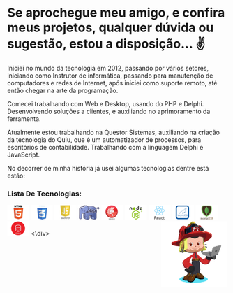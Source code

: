 # Se aprochegue meu amigo, e confira meus projetos, qualquer dúvida ou sugestão, estou a disposição... :v:
<div width="100%">
<div width="69%">
    <p>Iniciei no mundo da tecnologia em 2012, passando por vários setores, iniciando como Instrutor de informática, passando para manutenção de computadores e redes de Internet, após iniciei como suporte remoto, até então chegar na arte da programação.</p>
    <p>Comecei trabalhando com Web e Desktop, usando do PHP e Delphi. Desenvolvendo soluções a clientes, e auxiliando no aprimoramento da ferramenta.</p>
    <p>Atualmente estou trabalhando na Questor Sistemas, auxiliando na criação da tecnologia do Quiu, que é um automatizador de processos, para escritórios de contabilidade. Trabalhando com a linguagem Delphi e JavaScript.</p>
    <p>No decorrer de minha história já usei algumas tecnologias dentre está estão:</p>
    <h3>Lista De Tecnologias:</h3>
    <img src="https://github.com/dallasmaicon/dallasmaicon/blob/master/image/html5_dallasmaicon.png?raw=true" width="50px" alt="Imagem com o símbolo do HTML5, já trabalhei em empresas com este" title="Imagem com o símbolo do HTML5, já trabalhei em empresas com este" />
    <img src="https://github.com/dallasmaicon/dallasmaicon/blob/master/image/css3_dallasmaicon.png?raw=true" width="50px" alt="Imagem com o símbolo do CSS3, já trabalhei em empresas com este" title="Imagem com o símbolo do CSS3, já trabalhei em empresas com este" />
    <img src="https://github.com/dallasmaicon/dallasmaicon/blob/master/image/javascript_dallasmaicon.png?raw=true" width="50px" alt="Imagem com o símbolo do JavaScript, já trabalhei em empresas com este" title="Imagem com o símbolo do JavaScript, já trabalhei em empresas com este" />
    <img src="https://github.com/dallasmaicon/dallasmaicon/blob/master/image/php_dallasmaicon.png?raw=true" width="50px" alt="Imagem com o símbolo do PHP, já trabalhei em empresas com este" title="Imagem com o símbolo do PHP, já trabalhei em empresas com este" />
    <img src="https://github.com/dallasmaicon/dallasmaicon/blob/master/image/delphi_dallasmaicon.png?raw=true" width="50px" alt="Imagem com o símbolo do Delphi, já trabalhei em empresas com este" title"Imagem com o símbolo do Delphi, já trabalhei em empresas com este" />
    <img src="https://github.com/dallasmaicon/dallasmaicon/blob/master/image/nodejs_dallasmaicon.png?raw=true" width="50px" alt="Imagem com o símbolo do NodeJS, uso academico e pessoal" title="Imagem com o símbolo do NodeJS, uso academico e pessoal" />
    <img src="https://github.com/dallasmaicon/dallasmaicon/blob/master/image/react_dallasmaicon.png?raw=true" width="50px" alt="Imagem com o símbolo do React, uso academico e pessoal" title="Imagem com o símbolo do React, uso academico e pessoal" />    
    <img src="https://github.com/dallasmaicon/dallasmaicon/blob/master/image/mariadb_dallasmaicon.png?raw=true" width="50px" alt="Listas das Tecnologias de banco de dodos conheciadas por dallasmaicon, símbolo MariaDB" />
    <img src="https://github.com/dallasmaicon/dallasmaicon/blob/master/image/mongodb_dallasmaicon.png?raw=true" width="50px" alt="Listas das Tecnologias de banco de dodos conheciadas por dallasmaicon, símbolo MongoDB" />
    <img src="https://github.com/dallasmaicon/dallasmaicon/blob/master/image/oracle_dallasmaicon.png?raw=true" width="50px" alt="Listas das Tecnologias de banco de dodos conheciadas por dallasmaicon, símbolo Oracle" />
    <\div>
<img src="https://github.com/dallasmaicon/dallasmaicon/blob/master/image/dallasmaicon_octocat.png?raw=true" title="Confira o Octocat desenvolvido por dallasmaicon" alt="Confira o Octocat desenvolvido por dallasmaicon" width="30%" align="right" />
</div>

   

<!--
**dallasmaicon/dallasmaicon** is a ✨ _special_ ✨ repository because its `README.md` (this file) appears on your GitHub profile.

Here are some ideas to get you started:

- 🔭 I’m currently working on ...
- 🌱 I’m currently learning ...
- 👯 I’m looking to collaborate on ...
- 🤔 I’m looking for help with ...
- 💬 Ask me about ...
- 📫 How to reach me: ...
- 😄 Pronouns: ...
- ⚡ Fun fact: ...
-->
